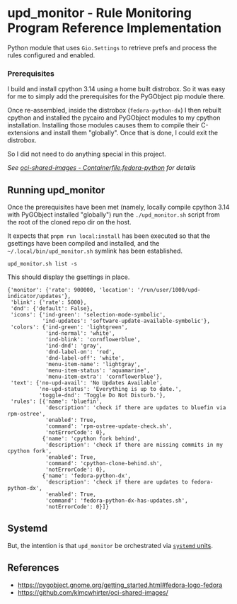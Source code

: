# upd_monitor - Rule Monitoring Program Reference Implementation

Python module that uses `Gio.Settings` to retrieve prefs and process the rules configured and enabled.

### Prerequisites

I build and install cpython 3.14 using a home built distrobox. So it was easy for me to simply add the prerequisites for the PyGObject pip module there.

Once re-assembled, inside the distrobox (`fedora-python-dx`) I then rebuilt cpython and installed the pycairo and PyGObject modules to my cpython installation. Installing those modules causes them to compile their C-extensions and install them "globally". Once that is done, I could exit the distrobox.

So I did not need to do anything special in this project.

_See [oci-shared-images - Containerfile.fedora-python](https://github.com/klmcwhirter/oci-shared-images/blob/master/fedora/Containerfile.fedora-python) for details_

## Running upd_monitor

Once the prerequisites have been met (namely, locally compile cpython 3.14 with PyGObject installed "globally") run the `./upd_monitor.sh` script from the root of the cloned repo dir on the host.

It expects that `pnpm run local:install` has been executed so that the gsettings have been compiled and installed, and the `~/.local/bin/upd_monitor.sh` symlink has been established.

```
upd_monitor.sh list -s
```

This should display the gsettings in place.

```
{'monitor': {'rate': 900000, 'location': '/run/user/1000/upd-indicator/updates'},
 'blink': {'rate': 5000},
 'dnd': {'default': False},
 'icons': {'ind-green': 'selection-mode-symbolic',
           'ind-updates': 'software-update-available-symbolic'},
 'colors': {'ind-green': 'lightgreen',
            'ind-normal': 'white',
            'ind-blink': 'cornflowerblue',
            'ind-dnd': 'gray',
            'dnd-label-on': 'red',
            'dnd-label-off': 'white',
            'menu-item-name': 'lightgray',
            'menu-item-status': 'aquamarine',
            'menu-item-extra': 'cornflowerblue'},
 'text': {'no-upd-avail': 'No Updates Available',
          'no-upd-status': 'Everything is up to date.',
          'toggle-dnd': 'Toggle Do Not Disturb.'},
 'rules': [{'name': 'bluefin',
            'description': 'check if there are updates to bluefin via rpm-ostree',
            'enabled': True,
            'command': 'rpm-ostree-update-check.sh',
            'notErrorCode': 0},
           {'name': 'cpython fork behind',
            'description': 'check if there are missing commits in my cpython fork',
            'enabled': True,
            'command': 'cpython-clone-behind.sh',
            'notErrorCode': 0},
           {'name': 'fedora-python-dx',
            'description': 'check if there are updates to fedora-python-dx',
            'enabled': True,
            'command': 'fedora-python-dx-has-updates.sh',
            'notErrorCode': 0}]}
```

## Systemd

But, the intention is that `upd_monitor` be orchestrated via [`systemd` units](../systemd/README.md).

## References
- https://pygobject.gnome.org/getting_started.html#fedora-logo-fedora
- https://github.com/klmcwhirter/oci-shared-images/

